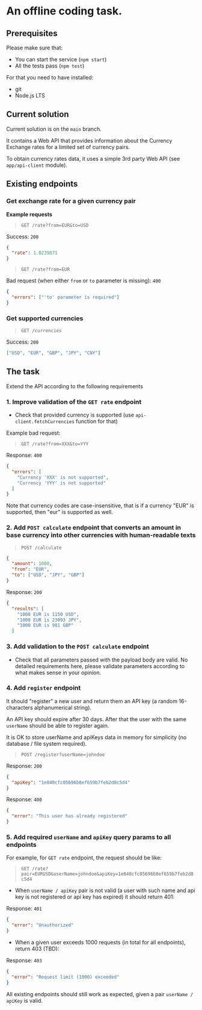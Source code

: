 # An offline coding task.

## Prerequisites

Please make sure that:

- You can start the service (`npm start`)
- All the tests pass (`npm test`)

For that you need to have installed:

- git
- Node.js LTS

## Current solution

Current solution is on the `main` branch.

It contains a Web API that provides information about the Currency Exchange rates for a limited set of currency pairs.

To obtain currency rates data, it uses a simple 3rd party Web API (see `app/api-client` module).

## Existing endpoints

### Get exchange rate for a given currency pair

**Example requests**

> `GET /rate?from=EUR&to=USD`

Success: `200`

```json
{
  "rate": 1.0239871
}
```

> `GET /rate?from=EUR`

Bad request (when either `from` or `to` parameter is missing): `400`

```json
{
  "errors": ["'to' parameter is required"]
}
```

### Get supported currencies

> `GET /currencies`

Success: `200`

```json
["USD", "EUR", "GBP", "JPY", "CNY"]
```

## The task

Extend the API according to the following requirements

### 1. Improve validation of the `GET rate` endpoint

- Check that provided currency is supported (use `api-client.fetchCurrencies` function for that)

Example bad request:

> `GET /rate?from=XXX&to=YYY`

Response: `400`

```json
{
  "errors": [
    "Currency 'XXX' is not supported",
    "Currency 'YYY' is not supported"
  ]
}
```

Note that currency codes are case-insensitive, that is if a currency "EUR" is supported, then "eur" is supported as well.

### 2. Add `POST calculate` endpoint that converts an amount in base currency into other currencies with human-readable texts

> `POST /calculate`

```json
{
  "amount": 1000,
  "from": "EUR",
  "to": ["USD", "JPY", "GBP"]
}
```

Response: `200`

```json
{
  "results": [
    "1000 EUR is 1150 USD",
    "1000 EUR is 23093 JPY",
    "1000 EUR is 981 GBP"
  ]
```

### 3. Add validation to the `POST calculate` endpoint

- Check that all parameters passed with the payload body are valid. No detailed requirements here, please validate parameters according to what makes sense in your opinion.

### 4. Add `register` endpoint

It should "register" a new user and return them an API key (a random 16-characters alphanumerical string).

An API key should expire after 30 days. After that the user with the same `userName` should be able to register again.

It is OK to store userName and apiKeys data in memory for simplicity (no database / file system required).

> `POST /register?userName=johndoe`

Response: `200`

```json
{
  "apiKey": "1e840cfc05696b8ef659b7feb2d8c5d4"
}
```

Response: `400`

```json
{
  "error": "This user has already registered"
}
```

### 5. Add required `userName` and `apiKey` query params to **all** endpoints

For example, for `GET rate` endpoint, the request should be like:

> `GET /rate?pair=EURUSD&userName=johndoe&apiKey=1e840cfc05696b8ef659b7feb2d8c5d4`

- When `userName / apiKey` pair is not valid (a user with such name and api key is not registered or api key has expired) it should return 401:

Response: `401`

```json
{
  "error": "Unauthorized"
}
```

- When a given user exceeds 1000 requests (in total for all endpoints), return 403 (TBD):

Response: `403`

```json
{
  "error": "Request limit (1000) exceeded"
}
```

All existing endpoints should still work as expected, given a pair `userName / apiKey` is valid.
